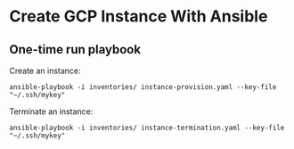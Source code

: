 # Create GCP Instance With Ansible

## One-time run playbook

Create an instance:
```
ansible-playbook -i inventories/ instance-provision.yaml --key-file "~/.ssh/mykey"
```
Terminate an instance:
```
ansible-playbook -i inventories/ instance-termination.yaml --key-file "~/.ssh/mykey"
```